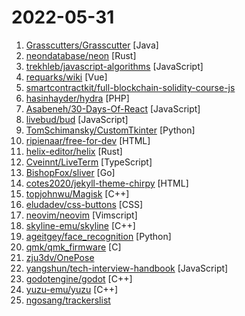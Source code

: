 # 2022-05-31

1. [Grasscutters/Grasscutter](https://github.com/Grasscutters/Grasscutter "A server software reimplementation for a certain anime game.") [Java]
2. [neondatabase/neon](https://github.com/neondatabase/neon "The serverless open source alternative to AWS Aurora Postgres.") [Rust]
3. [trekhleb/javascript-algorithms](https://github.com/trekhleb/javascript-algorithms "📝 Algorithms and data structures implemented in JavaScript with explanations and links to further readings") [JavaScript]
4. [requarks/wiki](https://github.com/requarks/wiki "Wiki.js | A modern and powerful wiki app built on Node.js") [Vue]
5. [smartcontractkit/full-blockchain-solidity-course-js](https://github.com/smartcontractkit/full-blockchain-solidity-course-js "Learn Blockchain, Solidity, and Full Stack Web3 Development with Javascript") 
6. [hasinhayder/hydra](https://github.com/hasinhayder/hydra "Hydra is a zero-config API boilerplate with Laravel 9x + Laravel Sanctum that comes with an excellent user and role management API out of the box") [PHP]
7. [Asabeneh/30-Days-Of-React](https://github.com/Asabeneh/30-Days-Of-React "30 Days of React challenge is a step by step guide to learn React in 30 days. It requires HTML, CSS, and JavaScript knowledge. You should be comfortable with JavaScript before you start to React. If you are not comfortable with JavaScript check out 30DaysOfJavaScript. This is a continuation of 30 Days Of JS. This challenge may take more than 100…") [JavaScript]
8. [livebud/bud](https://github.com/livebud/bud "The Full-Stack Web Framework for Go") [JavaScript]
9. [TomSchimansky/CustomTkinter](https://github.com/TomSchimansky/CustomTkinter "A modern and customizable python UI-library based on Tkinter") [Python]
10. [ripienaar/free-for-dev](https://github.com/ripienaar/free-for-dev "A list of SaaS, PaaS and IaaS offerings that have free tiers of interest to devops and infradev") [HTML]
11. [helix-editor/helix](https://github.com/helix-editor/helix "A post-modern modal text editor.") [Rust]
12. [Cveinnt/LiveTerm](https://github.com/Cveinnt/LiveTerm "💻 Build terminal styled websites in minutes!") [TypeScript]
13. [BishopFox/sliver](https://github.com/BishopFox/sliver "Adversary Emulation Framework") [Go]
14. [cotes2020/jekyll-theme-chirpy](https://github.com/cotes2020/jekyll-theme-chirpy "A minimal, responsive, and powerful Jekyll theme for presenting professional writing.") [HTML]
15. [topjohnwu/Magisk](https://github.com/topjohnwu/Magisk "The Magic Mask for Android") [C++]
16. [eludadev/css-buttons](https://github.com/eludadev/css-buttons "100 Modern CSS Buttons, Free And Royalty Free.") [CSS]
17. [neovim/neovim](https://github.com/neovim/neovim "Vim-fork focused on extensibility and usability") [Vimscript]
18. [skyline-emu/skyline](https://github.com/skyline-emu/skyline "Run Nintendo Switch homebrew & games on your Android device!") [C++]
19. [ageitgey/face_recognition](https://github.com/ageitgey/face_recognition "The world's simplest facial recognition api for Python and the command line") [Python]
20. [qmk/qmk_firmware](https://github.com/qmk/qmk_firmware "Open-source keyboard firmware for Atmel AVR and Arm USB families") [C]
21. [zju3dv/OnePose](https://github.com/zju3dv/OnePose "Code for OnePose: One-Shot Object Pose Estimation without CAD Models, CVPR 2022") 
22. [yangshun/tech-interview-handbook](https://github.com/yangshun/tech-interview-handbook "💯 Curated interview preparation materials for busy engineers") [JavaScript]
23. [godotengine/godot](https://github.com/godotengine/godot "Godot Engine – Multi-platform 2D and 3D game engine") [C++]
24. [yuzu-emu/yuzu](https://github.com/yuzu-emu/yuzu "Nintendo Switch Emulator") [C++]
25. [ngosang/trackerslist](https://github.com/ngosang/trackerslist "Updated list of public BitTorrent trackers") 
